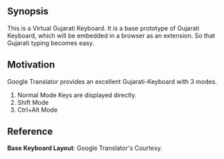 ## Synopsis

This is a Virtual Gujarati Keyboard. It is a base prototype of Gujarati Keyboard, which will be embedded in a browser as an extension. So that Gujarati typing becomes easy. 

## Motivation

Google Translator provides an excellent Gujarati-Keyboard with 3 modes.
1. Normal Mode
    Keys are displayed directly.
2. Shift Mode
3. Ctrl+Alt Mode

## Reference

**Base Keyboard Layout**: Google Translator's Courtesy. 
